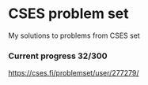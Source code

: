 # CSES problem set
My solutions to problems from CSES set


### Current progress 32/300
https://cses.fi/problemset/user/277279/
